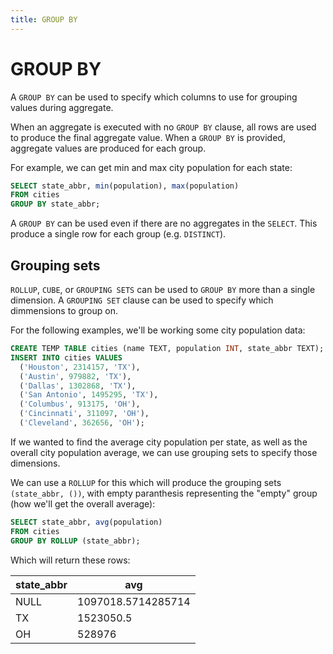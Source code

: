 ```yaml
---
title: GROUP BY
---
```


# GROUP BY

A `GROUP BY` can be used to specify which columns to use for grouping values
during aggregate.

When an aggregate is executed with no `GROUP BY` clause, all rows are used to
produce the final aggregate value. When a `GROUP BY` is provided, aggregate
values are produced for each group.

For example, we can get min and max city population for each state:

```sql
SELECT state_abbr, min(population), max(population)
FROM cities
GROUP BY state_abbr;
```

A `GROUP BY` can be used even if there are no aggregates in the `SELECT`. This
produce a single row for each group (e.g. `DISTINCT`).

## Grouping sets

`ROLLUP`, `CUBE`, or `GROUPING SETS` can be used to `GROUP BY` more than a
single dimension. A `GROUPING SET` clause can be used to specify which
dimmensions to group on.

For the following examples, we'll be working some city population data:

```sql
CREATE TEMP TABLE cities (name TEXT, population INT, state_abbr TEXT);
INSERT INTO cities VALUES
  ('Houston', 2314157, 'TX'),
  ('Austin', 979882, 'TX'),
  ('Dallas', 1302868, 'TX'),
  ('San Antonio', 1495295, 'TX'),
  ('Columbus', 913175, 'OH'),
  ('Cincinnati', 311097, 'OH'),
  ('Cleveland', 362656, 'OH');
```

If we wanted to find the average city population per state, as well as the
overall city population average, we can use grouping sets to specify those
dimensions.

We can use a `ROLLUP` for this which will produce the grouping sets
`(state_abbr, ())`, with empty paranthesis representing the "empty" group (how
we'll get the overall average):

```sql
SELECT state_abbr, avg(population)
FROM cities
GROUP BY ROLLUP (state_abbr);
```

Which will return these rows:

| state_abbr | avg                |
|------------|--------------------|
| NULL       | 1097018.5714285714 |
| TX         | 1523050.5          |
| OH         | 528976             |

